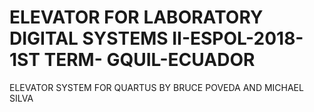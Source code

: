 # ELEVATOR FOR LABORATORY DIGITAL SYSTEMS II-ESPOL-2018-1ST TERM- GQUIL-ECUADOR 
ELEVATOR SYSTEM FOR QUARTUS BY BRUCE POVEDA AND MICHAEL SILVA 
